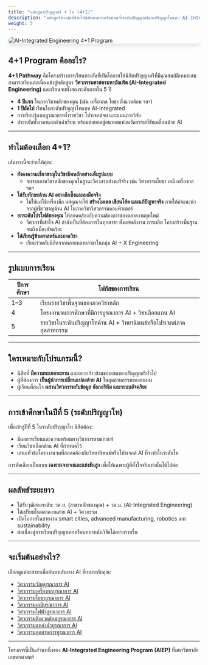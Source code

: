 ```yaml
---
title: "หลักสูตรปริญญาตรี + โท (4+1)"
description: "หลักสูตรทางลัดที่ช่วยให้นิสิตสามารถเรียนจบทั้งระดับปริญญาตรีและปริญญาโทแบบ AI-Integrated ได้ภายใน 5 ปี — โดยไม่ลดทอนความลึกในสาขาวิชาหลักหรือความเชี่ยวชาญด้าน AI"
weight: 5
---
```


<img src="../../../img/banners/4plus1-hero.png"
     alt="AI-Integrated Engineering 4+1 Program"
     style="max-width: 100%; height: auto; margin: 0 0 2rem 0; border-radius: 1rem; box-shadow: 0 6px 12px rgba(0,0,0,0.1); display: block;" />

##  4+1 Program คืออะไร?

**4+1 Pathway** คือโครงสร้างการเรียนทางลัดที่เปิดโอกาสให้นิสิตปริญญาตรีที่มีคุณสมบัติเหมาะสมสามารถเรียนต่อเนื่องเข้าสู่หลักสูตร **วิศวกรรมศาสตรมหาบัณฑิต (AI-Integrated Engineering)** และเรียนจบทั้งสองระดับภายใน 5 ปี

-  **4 ปีแรก** ในภาควิชาหลักของคุณ (เช่น เครื่องกล โยธา สิ่งแวดล้อม ฯลฯ)  
-  **1 ปีถัดไป** เรียนในระดับปริญญาโทแบบ AI-Integrated  
-  การเรียนรู้แบบบูรณาการทั้งรายวิชา โปรเจกต์จบ และแผนการวิจัย  
-  ประหยัดทั้งเวลาและค่าเล่าเรียน พร้อมต่อยอดสู่อนาคตแห่งนวัตกรรมที่ขับเคลื่อนด้วย AI

---

##  ทำไมต้องเลือก 4+1?

เส้นทางนี้จะช่วยให้คุณ:

-  **ยังคงความเชี่ยวชาญในวิชาชีพหลักอย่างเต็มรูปแบบ**  
    - จบจากภาควิชาหลักของคุณในฐานะวิศวกรอย่างแท้จริง เช่น วิศวกรรมโยธา เคมี เครื่องกล ฯลฯ
-  **ได้รับทักษะด้าน AI อย่างลึกซึ้งและลงมือจริง**  
    - ไม่ใช่แค่ใช้เครื่องมือ แต่คุณจะได้ **สร้างโมเดล เขียนโค้ด และแก้ปัญหาจริง** ภายใต้คำแนะนำจากผู้เชี่ยวชาญด้าน AI ในภาควิชาวิศวกรรมคอมพิวเตอร์
-  **ยกระดับโปรไฟล์ของคุณ** ให้สอดคล้องกับความต้องการของตลาดงานยุคใหม่  
    - วิศวกรที่เข้าใจ AI กำลังเป็นที่ต้องการในทุกสาขา ตั้งแต่พลังงาน การผลิต โครงสร้างพื้นฐาน จนถึงเมืองอัจฉริยะ
-  **ได้เรียนรู้ข้ามศาสตร์และภาควิชา**  
    - เรียนร่วมกับนิสิตจากหลากหลายสาขาในกลุ่ม AI + X Engineering

---

##  รูปแบบการเรียน

| ปีการศึกษา | โฟกัสของการเรียน |
|------------|-------------------|
| 1–3        | เรียนรายวิชาพื้นฐานของภาควิชาหลัก |
| 4          | โครงงานจบการศึกษาที่มีการบูรณาการ AI + วิชาเลือกแกน AI |
| 5          | รายวิชาในระดับปริญญาโทด้าน AI + วิทยานิพนธ์หรือโปรเจกต์ภาคอุตสาหกรรม |

---

##  ใครเหมาะกับโปรแกรมนี้?

- นิสิตที่ **มีความทะเยอทะยาน** และอยากก้าวข้ามขอบเขตของปริญญาตรีทั่วไป
- ผู้ที่ต้องการ **เป็นผู้นำการเปลี่ยนแปลงด้วย AI** ในอุตสาหกรรมของตนเอง
- ผู้เรียนที่สนใจ **ผสานวิศวกรรมกับข้อมูล อัลกอริทึม และระบบอัจฉริยะ**

---

##  การเข้าศึกษาในปีที่ 5 (ระดับปริญญาโท)

เพื่อเข้าสู่ปีที่ 5 ในระดับปริญญาโท นิสิตต้อง:

- มีผลการเรียนและความพร้อมทางวิชาการตามเกณฑ์  
- เรียนวิชาเลือกด้าน AI ที่กำหนดไว้  
- เสนอหัวข้อโครงงานจบที่สอดคล้องกับวิทยานิพนธ์หรือโปรเจกต์ AI ที่จะทำในระดับโท  

การคัดเลือกเป็นแบบ **เฉพาะเจาะจงและแข่งขันสูง** เพื่อให้เฉพาะผู้ที่ตั้งใจจริงเท่านั้นได้ไปต่อ

---

##  ผลลัพธ์ระยะยาว

-  ได้รับวุฒิสองระดับ: วศ.บ. (สาขาหลักของคุณ) + วศ.ม. (AI-Integrated Engineering)
-  ได้เปรียบในตลาดงานสาย AI + วิศวกรรม
-  เปิดโอกาสในสายงาน smart cities, advanced manufacturing, robotics และ sustainability
-  ต่อเนื่องสู่การเรียนปริญญาเอกหรือบทบาทนักวิจัยได้อย่างราบรื่น

---

##  จะเริ่มต้นอย่างไร?

เลือกดูแต่ละสาขาเพื่อค้นหาเส้นทาง AI ที่เหมาะกับคุณ:

- [วิศวกรรมวัสดุบูรณาการ AI](/docs/4plus1/materials/)
- [วิศวกรรมเครื่องกลบูรณาการ AI](/docs/4plus1/mechanical/)
- [วิศวกรรมโยธาบูรณาการ AI](/docs/4plus1/civil/)
- [วิศวกรรมเคมีบูรณาการ AI](/docs/4plus1/chemical/)
- [วิศวกรรมไฟฟ้าบูรณาการ AI](/docs/4plus1/electrical/)
- [วิศวกรรมสิ่งแวดล้อมบูรณาการ AI](/docs/4plus1/environmental/)
- [วิศวกรรมแหล่งน้ำบูรณาการ AI](/docs/4plus1/water-resources/)
- [วิศวกรรมอุตสาหการบูรณาการ AI](/docs/4plus1/industrial/)

---

โครงการนี้เป็นส่วนหนึ่งของ **AI-Integrated Engineering Program (AIEP)** ที่มหาวิทยาลัยเกษตรศาสตร์
